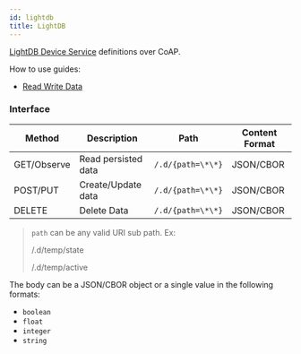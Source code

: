 ```yaml
---
id: lightdb
title: LightDB
---
```


[LightDB Device Service](/application-services/lightdb-state) definitions over CoAP.

How to use guides:

- [Read Write Data](/application-services/lightdb-state/read-write-data)

### Interface

| Method      | Description         | Path              | Content Format |
| ----------- | ------------------- | ----------------- | -------------- |
| GET/Observe | Read persisted data | `/.d/{path=\*\*}` | JSON/CBOR      |
| POST/PUT    | Create/Update data  | `/.d/{path=\*\*}` | JSON/CBOR      |
| DELETE      | Delete Data         | `/.d/{path=\*\*}` | JSON/CBOR      |

> `path` can be any valid URI sub path. Ex:
>
> /.d/temp/state
>
> /.d/temp/active

The body can be a JSON/CBOR object or a single value in the following formats:

- `boolean`
- `float`
- `integer`
- `string`
